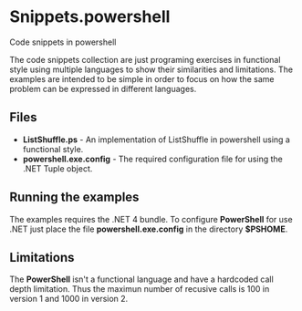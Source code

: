 # Snippets.powershell #

Code snippets in powershell

The code snippets collection are just programing exercises in functional style using multiple languages to show their similarities and limitations. The examples are intended to be simple in order to focus on how the same problem can be expressed in different languages.

## Files ##

* **ListShuffle.ps** - An implementation of ListShuffle in powershell using a functional style.
* **powershell.exe.config** - The required configuration file for using the .NET Tuple object.

## Running the examples ##

The examples requires the .NET 4 bundle. To configure **PowerShell** for use .NET just place the file **powershell.exe.config** in the directory **$PSHOME**. 

## Limitations ##

The **PowerShell** isn't a functional language and have a hardcoded call depth limitation. Thus the maximun number of recusive calls is 100 in version 1 and 1000 in version 2.
